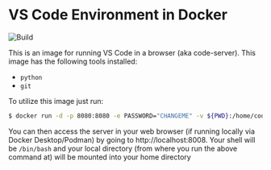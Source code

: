 # VS Code Environment in Docker

![Build](https://github.com/KyWa/dockerbuilds/actions/workflows/kcode-publish.yml/badge.svg)

This is an image for running VS Code in a browser (aka code-server). This image has the following tools installed:

* `python`
* `git`

To utilize this image just run:

```sh
$ docker run -d -p 8080:8080 -e PASSWORD="CHANGEME" -v ${PWD}:/home/coder quay.io/kywa/kcode:latest
```

You can then access the server in your web browser (if running locally via Docker Desktop/Podman) by going to http://localhost:8008. Your shell will be `/bin/bash` and your local directory (from where you run the above command at) will be mounted into your home directory
